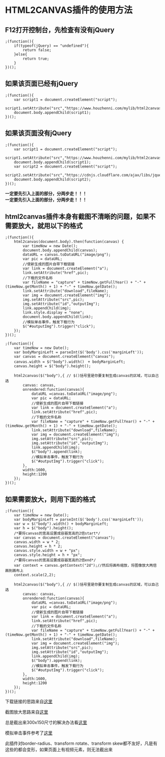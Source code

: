 # HTML2CANVAS插件的使用方法

## F12打开控制台，先检查有没有jQuery

    ;(function(){
        if(typeof(jQuery) == "undefined"){
            return false;
        }else{
            return true;
        }
    })();

## 如果该页面已经有jQuery

    ;(function(){
        var script1 = document.createElement("script");
        script1.setAttribute("src","https://www.houzhenni.com/mylib/html2canvas.min.js");
        document.body.appendChild(script1);
    })();
    
## 如果该页面没有jQuery

    ;(function(){
        var script1 = document.createElement("script");
        script1.setAttribute("src","https://www.houzhenni.com/mylib/html2canvas.min.js");
        document.body.appendChild(script1);
        var script2 = document.createElement("script");
        script2.setAttribute("src","https://cdnjs.cloudflare.com/ajax/libs/jquery/3.2.1/jquery.min.js");
        document.body.appendChild(script2);
    })();

**一定要先引入上面的部分，分两步走！！！**    
**一定要先引入上面的部分，分两步走！！！**


## html2canvas插件本身有截图不清晰的问题，如果不需要放大，就用以下的格式

    ;(function(){
        html2canvas(document.body).then(function(canvas) {
            var timeNow = new Date();
            document.body.appendChild(canvas);
            dataURL = canvas.toDataURL("image/png");
            var pic = dataURL;
            //使新生成的图片自带下载链接
            var link = document.createElement("a");
            link.setAttribute("href",pic);
            //下载的文件名称
            var fileName = "capture" + timeNow.getFullYear() + "-" + (timeNow.getMonth() + 1) + "-" + timeNow.getDate();
            link.setAttribute("download",fileName);
            var img = document.createElement("img");
            img.setAttribute("src",pic);
            img.setAttribute("id","outputImg");
            link.appendChild(img);
            link.style.display = "none";
            document.body.appendChild(link);
            //模拟单击事件，触发下载行为
            $("#outputImg").trigger("click");
        });
    })();

    ;(function(){
        var timeNow = new Date();
        var bodyMarginLeft = parseInt($('body').css('marginLeft'));
        var canvas = document.createElement("canvas");  
        canvas.width = $("body").width()　+ bodyMarginLeft;  
        canvas.height = $("body").height();

        html2canvas($("body"),{ // $()括号里是你要复制生成canvas的区域，可以自己选
            canvas: canvas,
            onrendered:function(canvas){
                dataURL =canvas.toDataURL("image/png");
                var pic = dataURL;
                //使新生成的图片自带下载链接
                var link = document.createElement("a");
                link.setAttribute("href",pic);
                //下载的文件名称
                var fileName = "capture" + timeNow.getFullYear() + "-" + (timeNow.getMonth() + 1) + "-" + timeNow.getDate();
                link.setAttribute("download",fileName);
                var img = document.createElement("img");
                img.setAttribute("src",pic);
                img.setAttribute("id","outputImg");
                link.appendChild(img);
                $("body").append(link);
                //模拟单击事件，触发下载行为
                $("#outputImg").trigger("click");
            },
            width:1600,
            height:1200
        });
    })();


## 如果需要放大，则用下面的格式

    ;(function(){
        var timeNow = new Date();
        var bodyMarginLeft = parseInt($('body').css('marginLeft'));
        var w = $("body").width() + bodyMarginLeft;  
        var h = $("body").height();
        /*要将canvas的宽高设置成容器宽高的2倍start*/
        var canvas = document.createElement("canvas");  
        canvas.width = w * 2;  
        canvas.height = h * 2;  
        canvas.style.width = w + "px";  
        canvas.style.height = h + "px";  
        /*要将canvas的宽高设置成容器宽高的2倍end*/
        var context = canvas.getContext("2d");//然后将画布缩放，将图像放大两倍画到画布上  
        context.scale(2,2);  
        
        html2canvas($("body"),{ // $()括号里是你要复制生成canvas的区域，可以自己选
            canvas: canvas,
            onrendered:function(canvas){
                dataURL =canvas.toDataURL("image/png");
                var pic = dataURL;
                //使新生成的图片自带下载链接
                var link = document.createElement("a");
                link.setAttribute("href",pic);
                //下载的文件名称
                var fileName = "capture" + timeNow.getFullYear() + "-" + (timeNow.getMonth() + 1) + "-" + timeNow.getDate();
                link.setAttribute("download",fileName);
                var img = document.createElement("img");
                img.setAttribute("src",pic);
                img.setAttribute("id","outputImg");
                link.appendChild(img);
                $("body").append(link);
                //模拟单击事件，触发下载行为
                $("#outputImg").trigger("click");
            },
            width:1600,
            height:1200
        });
    })();

下载链接的思路来自<a href="http://www.w3school.com.cn/tags/att_a_download.asp" target="_blank">这里</a>

截图放大思路来自<a href="https://blog.csdn.net/z69183787/article/details/76589471" target="_blank">这里</a>

总是截出来300x150尺寸的解决办法看<a href="https://blog.csdn.net/playboyanta123/article/details/79301050" target="_blank">这里</a>

模拟单击事件参考了<a href="https://blog.csdn.net/zhyh1435589631/article/details/52999630" target="_blank">这里</a>

此插件对border-radius、transform rotate、transform skew都不友好，凡是有这些的都会变形，如果页面上有视频元素，则无法截出来
